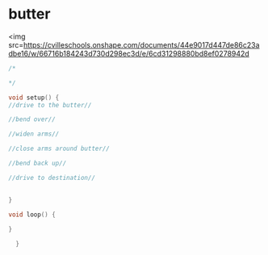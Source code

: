 # butter

<img src=https://cvilleschools.onshape.com/documents/44e9017d447de86c23adbe16/w/66716b184243d730d298ec3d/e/6cd31298880bd8ef0278942d
```C++
/*

*/

void setup() {
//drive to the butter//

//bend over//

//widen arms//

//close arms around butter//

//bend back up//

//drive to destination//

    
}

void loop() {
    
}

  }
```
